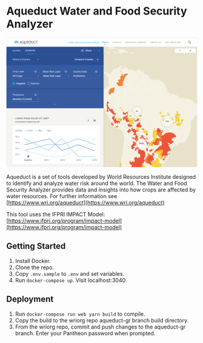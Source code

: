 # Aqueduct Water and Food Security Analyzer

![Aqueduct screenshot](./screenshot.png)

Aqueduct is a set of tools developed by World Resources Institute designed to identify and analyze water risk around the world. The Water and Food Security Analyzer provides data and insights into how crops are affected by water resources. For further information see [https://www.wri.org/aqueduct](https://www.wri.org/aqueduct)

This tool uses the IFPRI IMPACT Model: [https://www.ifpri.org/program/impact-model](https://www.ifpri.org/program/impact-model)


## Getting Started

1. Install Docker.
2. Clone the repo.
3. Copy `.env.sample` to `.env` and set variables.
4. Run `docker-compose up`. Visit localhost:3040.

## Deployment
1. Run `docker-compose run web yarn build` to compile.
2. Copy the build to the wriorg repo aqueduct-gr branch build directory.
3. From the wriorg repo, commit and push changes to the aqueduct-gr branch. Enter your Pantheon password when prompted.


